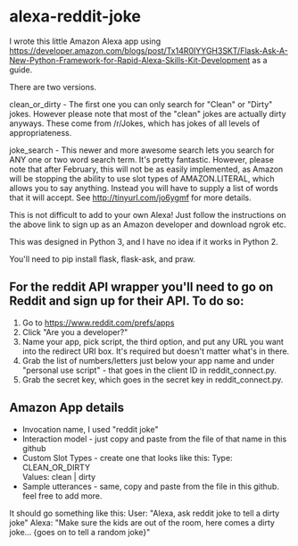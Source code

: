 # alexa-reddit-joke

I wrote this little Amazon Alexa app using https://developer.amazon.com/blogs/post/Tx14R0IYYGH3SKT/Flask-Ask-A-New-Python-Framework-for-Rapid-Alexa-Skills-Kit-Development as a guide.

There are two versions. 

clean_or_dirty - The first one you can only search for "Clean" or "Dirty" jokes. However please note
that most of the "clean" jokes are actually dirty anyways. These come from /r/Jokes, which has jokes of all levels of appropriateness.

joke_search - This newer and more awesome search lets you search for ANY one or two word search term. It's pretty fantastic. However, please note that after February, this will not be as easily implemented, as Amazon will be stopping the ability to use slot types of AMAZON.LITERAL, which allows you to say anything. Instead you will have to supply a list of words that it will accept. See http://tinyurl.com/jo6ygmf for more details.

This is not difficult to add to your own Alexa! Just follow the instructions on the above link to sign up as an Amazon developer and 
download ngrok etc.

This was designed in Python 3, and I have no idea if it works in Python 2.

You'll need to pip install flask, flask-ask, and praw. 

## For the reddit API wrapper you'll need to go on Reddit and sign up for their API.  To do so:

1. Go to https://www.reddit.com/prefs/apps
2. Click "Are you a developer?"
3. Name your app, pick script, the third option, and put any URL you want into the redirect URI box. It's required but doesn't matter what's in there.
4. Grab the list of numbers/letters just below your app name and under "personal use script" - that goes in the client ID in reddit_connect.py.
5. Grab the secret key, which goes in the secret key in reddit_connect.py.

## Amazon App details

* Invocation name, I used "reddit joke"
* Interaction model - just copy and paste from the file of that name in this github
* Custom Slot Types - create one that looks like this: 
  Type: CLEAN_OR_DIRTY	
  Values: clean | dirty
* Sample utterances - same, copy and paste from the file in this github. feel free to add more.


It should go something like this:
User: "Alexa, ask reddit joke to tell a dirty joke"
Alexa: "Make sure the kids are out of the room, here comes a dirty joke... {goes on to tell a random joke}"
